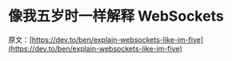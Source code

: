 # 像我五岁时一样解释 WebSockets

原文：[https://dev.to/ben/explain-websockets-like-im-five](https://dev.to/ben/explain-websockets-like-im-five)